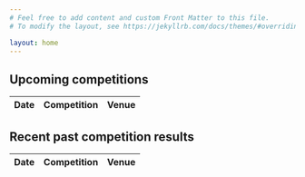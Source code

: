 ```yaml
---
# Feel free to add content and custom Front Matter to this file.
# To modify the layout, see https://jekyllrb.com/docs/themes/#overriding-theme-defaults

layout: home
---
```


<h2>Upcoming competitions</h2>
<table>
	<thead>
		<tr>
			<th class="date-column">Date</th>
			<th class="competition-column">Competition</th>
			<th class="venue-column">Venue</th>
		</tr>
	</thead>
	<tbody id="future-competitions"></tbody>
</table>

<h2>Recent past competition results</h2>
<table>
	<thead>
		<tr>
			<th class="date-column">Date</th>
			<th class="competition-column">Competition</th>
			<th class="venue-column">Venue</th>
		</tr>
	</thead>
	<tbody id="past-competitions"></tbody>
</table>